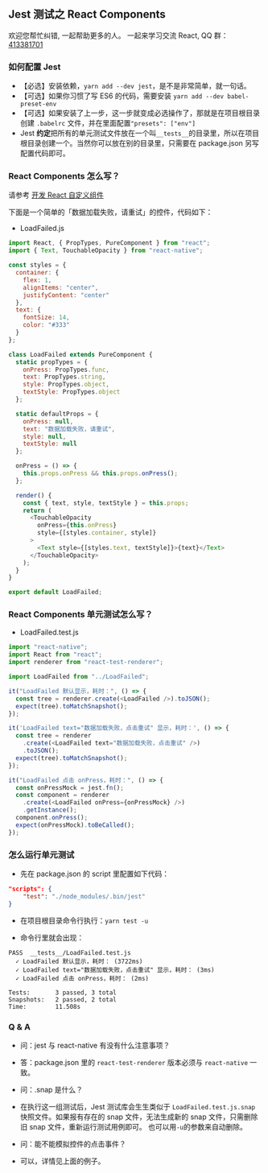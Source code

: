 ## Jest 测试之 React Components

欢迎您帮忙纠错, 一起帮助更多的人。 一起来学习交流 React, QQ 群：[413381701](http://shang.qq.com/wpa/qunwpa?idkey=3b9474dacbf35e4a9659e89399758406e510e5b8a3f81109f7d07efaadc6056d)

### 如何配置 Jest

* 【必选】安装依赖，`yarn add --dev jest`，是不是非常简单，就一句话。
* 【可选】如果你习惯了写 ES6 的代码，需要安装 `yarn add --dev babel-preset-env`
* 【可选】如果安装了上一步，这一步就变成必选操作了，那就是在项目根目录创建 `.babelrc` 文件，并在里面配置`"presets": ["env"]`
* Jest **约定**把所有的单元测试文件放在一个叫`__tests__`的目录里，所以在项目根目录创建一个。当然你可以放在别的目录里，只需要在 package.json 另写配置代码即可。

### React Components 怎么写？

请参考 [开发 React 自定义组件](https://github.com/Kennytian/learning-react-native/blob/master/advanced/custom-components.md)

下面是一个简单的「数据加载失败，请重试」的控件，代码如下：

* LoadFailed.js

```javascript
import React, { PropTypes, PureComponent } from "react";
import { Text, TouchableOpacity } from "react-native";

const styles = {
  container: {
    flex: 1,
    alignItems: "center",
    justifyContent: "center"
  },
  text: {
    fontSize: 14,
    color: "#333"
  }
};

class LoadFailed extends PureComponent {
  static propTypes = {
    onPress: PropTypes.func,
    text: PropTypes.string,
    style: PropTypes.object,
    textStyle: PropTypes.object
  };

  static defaultProps = {
    onPress: null,
    text: "数据加载失败，请重试",
    style: null,
    textStyle: null
  };

  onPress = () => {
    this.props.onPress && this.props.onPress();
  };

  render() {
    const { text, style, textStyle } = this.props;
    return (
      <TouchableOpacity
        onPress={this.onPress}
        style={[styles.container, style]}
      >
        <Text style={[styles.text, textStyle]}>{text}</Text>
      </TouchableOpacity>
    );
  }
}

export default LoadFailed;
```

### React Components 单元测试怎么写？

* LoadFailed.test.js

```javascript
import "react-native";
import React from "react";
import renderer from "react-test-renderer";

import LoadFailed from "../LoadFailed";

it("LoadFailed 默认显示，耗时：", () => {
  const tree = renderer.create(<LoadFailed />).toJSON();
  expect(tree).toMatchSnapshot();
});

it('LoadFailed text="数据加载失败，点击重试" 显示，耗时：', () => {
  const tree = renderer
    .create(<LoadFailed text="数据加载失败，点击重试" />)
    .toJSON();
  expect(tree).toMatchSnapshot();
});

it("LoadFailed 点击 onPress，耗时：", () => {
  const onPressMock = jest.fn();
  const component = renderer
    .create(<LoadFailed onPress={onPressMock} />)
    .getInstance();
  component.onPress();
  expect(onPressMock).toBeCalled();
});
```

### 怎么运行单元测试

* 先在 package.json 的 script 里配置如下代码：

```json
"scripts": {
    "test": "./node_modules/.bin/jest"
}
```

* 在项目根目录命令行执行：`yarn test -u`

* 命令行里就会出现：

```
PASS  __tests__/LoadFailed.test.js
  ✓ LoadFailed 默认显示，耗时： (3722ms)
  ✓ LoadFailed text="数据加载失败，点击重试" 显示，耗时： (3ms)
  ✓ LoadFailed 点击 onPress，耗时： (2ms)

Tests:       3 passed, 3 total
Snapshots:   2 passed, 2 total
Time:        11.508s
```

### Q & A

* 问：jest 与 react-native 有没有什么注意事项？
* 答：package.json 里的 `react-test-renderer` 版本必须与 `react-native` 一致。

* 问：.snap 是什么？
* 在执行这一组测试后，Jest 测试库会生生类似于 `LoadFailed.test.js.snap` 快照文件。如果报有存在的 snap 文件，无法生成新的 snap 文件，只需删除旧 snap 文件，重新运行测试用例即可。 也可以用`-u`的参数来自动删除。

* 问：能不能模拟控件的点击事件？
* 可以，详情见上面的例子。
